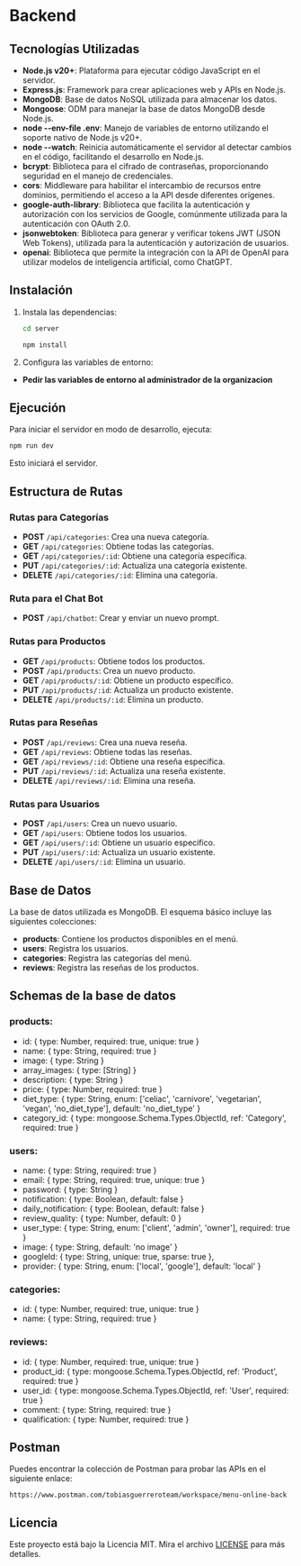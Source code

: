 
# Backend

## Tecnologías Utilizadas

- **Node.js v20+**: Plataforma para ejecutar código JavaScript en el servidor.
- **Express.js**: Framework para crear aplicaciones web y APIs en Node.js.
- **MongoDB**: Base de datos NoSQL utilizada para almacenar los datos.
- **Mongoose**: ODM para manejar la base de datos MongoDB desde Node.js.
- **node --env-file .env**: Manejo de variables de entorno utilizando el soporte nativo de Node.js v20+.
- **node --watch**: Reinicia automáticamente el servidor al detectar cambios en el código, facilitando el desarrollo en Node.js.
- **bcrypt**: Biblioteca para el cifrado de contraseñas, proporcionando seguridad en el manejo de credenciales.
- **cors**: Middleware para habilitar el intercambio de recursos entre dominios, permitiendo el acceso a la API desde diferentes orígenes.
- **google-auth-library**: Biblioteca que facilita la autenticación y autorización con los servicios de Google, comúnmente utilizada para la autenticación con OAuth 2.0.
- **jsonwebtoken**: Biblioteca para generar y verificar tokens JWT (JSON Web Tokens), utilizada para la autenticación y autorización de usuarios.
- **openai**: Biblioteca que permite la integración con la API de OpenAI para utilizar modelos de inteligencia artificial, como ChatGPT.

## Instalación

1. Instala las dependencias:
   ```bash
   cd server
   ```
   ```bash
   npm install
   ```

2. Configura las variables de entorno:
- **Pedir las variables de entorno al administrador de la organizacion**

## Ejecución

Para iniciar el servidor en modo de desarrollo, ejecuta:
```bash
npm run dev
```

Esto iniciará el servidor.

## Estructura de Rutas

### Rutas para Categorías
- **POST** `/api/categories`: Crea una nueva categoría.
- **GET** `/api/categories`: Obtiene todas las categorías.
- **GET** `/api/categories/:id`: Obtiene una categoría específica.
- **PUT** `/api/categories/:id`: Actualiza una categoría existente.
- **DELETE** `/api/categories/:id`: Elimina una categoría.

### Ruta para el Chat Bot
- **POST** `/api/chatbot`: Crear y enviar un nuevo prompt.

### Rutas para Productos
- **GET** `/api/products`: Obtiene todos los productos.
- **POST** `/api/products`: Crea un nuevo producto.
- **GET** `/api/products/:id`: Obtiene un producto específico.
- **PUT** `/api/products/:id`: Actualiza un producto existente.
- **DELETE** `/api/products/:id`: Elimina un producto.

### Rutas para Reseñas
- **POST** `/api/reviews`: Crea una nueva reseña.
- **GET** `/api/reviews`: Obtiene todas las reseñas.
- **GET** `/api/reviews/:id`: Obtiene una reseña específica.
- **PUT** `/api/reviews/:id`: Actualiza una reseña existente.
- **DELETE** `/api/reviews/:id`: Elimina una reseña.

### Rutas para Usuarios
- **POST** `/api/users`: Crea un nuevo usuario.
- **GET** `/api/users`: Obtiene todos los usuarios.
- **GET** `/api/users/:id`: Obtiene un usuario específico.
- **PUT** `/api/users/:id`: Actualiza un usuario existente.
- **DELETE** `/api/users/:id`: Elimina un usuario.

## Base de Datos

La base de datos utilizada es MongoDB. El esquema básico incluye las siguientes colecciones:

- **products**: Contiene los productos disponibles en el menú.
- **users**: Registra los usuarios.
- **categories**: Registra las categorías del menú.
- **reviews**: Registra las reseñas de los productos.

## Schemas de la base de datos

### products:
   - id: { type: Number, required: true, unique: true }
   - name: { type: String, required: true }
   - image: { type: String }
   - array_images: { type: [String] }
   - description: { type: String }
   - price: { type: Number, required: true }
   - diet_type: { type: String, enum: ['celiac', 'carnivore', 'vegetarian', 'vegan', 'no_diet_type'], default: 'no_diet_type' }
   - category_id: { type: mongoose.Schema.Types.ObjectId, ref: 'Category', required: true }

### users:
   - name: { type: String, required: true }
   - email: { type: String, required: true, unique: true }
   - password: { type: String }
   - notification: { type: Boolean, default: false }
   - daily_notification: { type: Boolean, default: false }
   - review_quality: { type: Number, default: 0 }
   - user_type: { type: String, enum: ['client', 'admin', 'owner'], required: true }
   - image: { type: String, default: 'no image' }
   - googleId: { type: String, unique: true, sparse: true },
   - provider: { type: String, enum: ['local', 'google'], default: 'local' }

### categories:
   - id: { type: Number, required: true, unique: true }
   - name: { type: String, required: true }

### reviews:
   - id: { type: Number, required: true, unique: true }
   - product_id: { type: mongoose.Schema.Types.ObjectId, ref: 'Product', required: true }
   - user_id: { type: mongoose.Schema.Types.ObjectId, ref: 'User', required: true }
   - comment: { type: String, required: true }
   - qualification: { type: Number, required: true }

## Postman

Puedes encontrar la colección de Postman para probar las APIs en el siguiente enlace: 
```plaintext
https://www.postman.com/tobiasguerreroteam/workspace/menu-online-back
```

## Licencia

Este proyecto está bajo la Licencia MIT. Mira el archivo [LICENSE](LICENSE) para más detalles.
